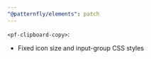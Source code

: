 ```yaml
---
"@patternfly/elements": patch
---
```


`<pf-clipboard-copy>`:
 - Fixed icon size and input-group CSS styles
